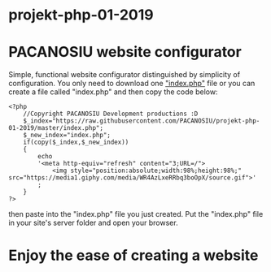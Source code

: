 # projekt-php-01-2019
# PACANOSIU website configurator
Simple, functional website configurator distinguished by simplicity of configuration.
You only need to download one <a href="https://1drv.ms/u/s!ArLTcf_BgRqnggkRnSmosN1PPU1g?e=RL4xIN">"index.php"</a> file or you can create a file called "index.php" and then copy the code below:
```
<?php
	//Copyright PACANOSIU Development productions :D
	$_index="https://raw.githubusercontent.com/PACANOSIU/projekt-php-01-2019/master/index.php";
	$_new_index="index.php";
	if(copy($_index,$_new_index))
	{
		echo
		'<meta http-equiv="refresh" content="3;URL=/">
			<img style="position:absolute;width:98%;height:98%;" src="https://media1.giphy.com/media/WR4AzLxeRRbq3boOpX/source.gif">'
		;
	}
?>
```
then paste into the "index.php" file you just created.
Put the "index.php" file in your site's server folder and open your browser.
# Enjoy the ease of creating a website
